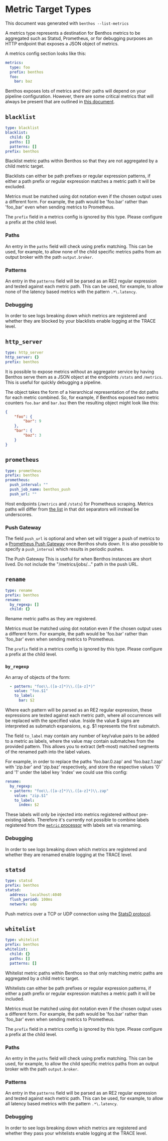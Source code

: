 Metric Target Types
===================

This document was generated with `benthos --list-metrics`

A metrics type represents a destination for Benthos metrics to be aggregated
such as Statsd, Prometheus, or for debugging purposes an HTTP endpoint that
exposes a JSON object of metrics.

A metrics config section looks like this:

``` yaml
metrics:
  type: foo
  prefix: benthos
  foo:
    bar: baz
```

Benthos exposes lots of metrics and their paths will depend on your pipeline
configuration. However, there are some critical metrics that will always be
present that are outlined in [this document](paths.md).

## `blacklist`

``` yaml
type: blacklist
blacklist:
  child: {}
  paths: []
  patterns: []
prefix: benthos
```

Blacklist metric paths within Benthos so that they are not aggregated by a child
metric target.

Blacklists can either be path prefixes or regular expression patterns, if either
a path prefix or regular expression matches a metric path it will be excluded.

Metrics must be matched using dot notation even if the chosen output uses a
different form. For example, the path would be 'foo.bar' rather than 'foo_bar'
even when sending metrics to Prometheus.

The `prefix` field in a metrics config is ignored by this type. Please
configure a prefix at the child level.

### Paths

An entry in the `paths` field will check using prefix matching. This
can be used, for example, to allow none of the child specific metrics paths from
an output broker with the path `output.broker`.

### Patterns

An entry in the `patterns` field will be parsed as an RE2 regular
expression and tested against each metric path. This can be used, for example,
to allow none of the latency based metrics with the pattern
`.*\.latency`.

### Debugging

In order to see logs breaking down which metrics are registered and whether they
are blocked by your blacklists enable logging at the TRACE level.

## `http_server`

``` yaml
type: http_server
http_server: {}
prefix: benthos
```

It is possible to expose metrics without an aggregator service by having Benthos
serve them as a JSON object at the endpoints `/stats` and `/metrics`.
This is useful for quickly debugging a pipeline.

The object takes the form of a hierarchical representation of the dot paths for
each metric combined. So, for example, if Benthos exposed two metric counters
`foo.bar` and `bar.baz` then the resulting object might look like
this:

``` json
{
	"foo": {
		"bar": 9
	},
	"bar": {
		"baz": 3
	}
}
```

## `prometheus`

``` yaml
type: prometheus
prefix: benthos
prometheus:
  push_interval: ""
  push_job_name: benthos_push
  push_url: ""
```

Host endpoints (`/metrics` and `/stats`) for Prometheus scraping.
Metrics paths will differ from [the list](paths.md) in that dot separators will
instead be underscores.

### Push Gateway

The field `push_url` is optional and when set will trigger a push of
metrics to a [Prometheus Push Gateway](https://prometheus.io/docs/instrumenting/pushing/)
once Benthos shuts down. It is also possible to specify a
`push_interval` which results in periodic pushes.

The Push Gateway This is useful for when Benthos instances are short lived. Do
not include the "/metrics/jobs/..." path in the push URL.

## `rename`

``` yaml
type: rename
prefix: benthos
rename:
  by_regexp: []
  child: {}
```

Rename metric paths as they are registered.

Metrics must be matched using dot notation even if the chosen output uses a
different form. For example, the path would be 'foo.bar' rather than 'foo_bar'
even when sending metrics to Prometheus.

The `prefix` field in a metrics config is ignored by this type. Please
configure a prefix at the child level.

### `by_regexp`

An array of objects of the form:

```yaml
  - pattern: "foo\\.([a-z]*)\\.([a-z]*)"
    value: "foo.$1"
    to_label:
      bar: $2
```

Where each pattern will be parsed as an RE2 regular expression, these
expressions are tested against each metric path, where all occurrences will be
replaced with the specified value. Inside the value $ signs are interpreted as
submatch expansions, e.g. $1 represents the first submatch.

The field `to_label` may contain any number of key/value pairs to be
added to a metric as labels, where the value may contain submatches from the
provided pattern. This allows you to extract (left-most) matched segments of the
renamed path into the label values.

For example, in order to replace the paths 'foo.bar.0.zap' and 'foo.baz.1.zap'
with 'zip.bar' and 'zip.baz' respectively, and store the respective values '0'
and '1' under the label key 'index' we could use this config:

```yaml
rename:
  by_regexp:
  - pattern: "foo\\.([a-z]*)\\.([a-z]*)\\.zap"
    value: "zip.$1"
    to_label:
      index: $2
```

These labels will only be injected into metrics registered without pre-existing
labels. Therefore it's currently not possible to combine labels registered from
the [`metric` processor](../processors/README.md#metric) with labels
set via renaming.

### Debugging

In order to see logs breaking down which metrics are registered and whether they
are renamed enable logging at the TRACE level.

## `statsd`

``` yaml
type: statsd
prefix: benthos
statsd:
  address: localhost:4040
  flush_period: 100ms
  network: udp
```

Push metrics over a TCP or UDP connection using the
[StatsD protocol](https://github.com/statsd/statsd).

## `whitelist`

``` yaml
type: whitelist
prefix: benthos
whitelist:
  child: {}
  paths: []
  patterns: []
```

Whitelist metric paths within Benthos so that only matching metric paths are
aggregated by a child metric target.

Whitelists can either be path prefixes or regular expression patterns, if either
a path prefix or regular expression matches a metric path it will be included.

Metrics must be matched using dot notation even if the chosen output uses a
different form. For example, the path would be 'foo.bar' rather than 'foo_bar'
even when sending metrics to Prometheus.

The `prefix` field in a metrics config is ignored by this type. Please
configure a prefix at the child level.

### Paths

An entry in the `paths` field will check using prefix matching. This
can be used, for example, to allow the child specific metrics paths from an
output broker with the path `output.broker`.

### Patterns

An entry in the `patterns` field will be parsed as an RE2 regular
expression and tested against each metric path. This can be used, for example,
to allow all latency based metrics with the pattern `.*\.latency`.

### Debugging

In order to see logs breaking down which metrics are registered and whether they
pass your whitelists enable logging at the TRACE level.

